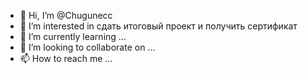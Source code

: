 - 👋 Hi, I’m @Chugunecc
- 👀 I’m interested in сдать итоговый проект и получить сертификат
- 🌱 I’m currently learning ...
- 💞️ I’m looking to collaborate on ...
- 📫 How to reach me ...

<!---
Chugunecc/Chugunecc is a ✨ special ✨ repository because its `README.md` (this file) appears on your GitHub profile.
You can click the Preview link to take a look at your changes.
--->
